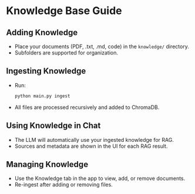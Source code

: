 # Knowledge Base Guide

## Adding Knowledge
- Place your documents (PDF, .txt, .md, code) in the `knowledge/` directory.
- Subfolders are supported for organization.

## Ingesting Knowledge
- Run:
  ```sh
  python main.py ingest
  ```
- All files are processed recursively and added to ChromaDB.

## Using Knowledge in Chat
- The LLM will automatically use your ingested knowledge for RAG.
- Sources and metadata are shown in the UI for each RAG result.

## Managing Knowledge
- Use the Knowledge tab in the app to view, add, or remove documents.
- Re-ingest after adding or removing files. 